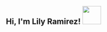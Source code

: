 <div align="center">
<h2> Hi, I'm Lily Ramirez! <img src="https://media.giphy.com/media/mGcNjsfWAjY5AEZNw6/giphy.gif" width="50"></h2>
<br><br>

</div>
